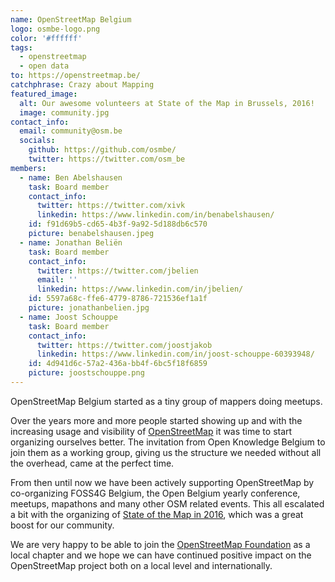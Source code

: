 ```yaml
---
name: OpenStreetMap Belgium
logo: osmbe-logo.png
color: '#ffffff'
tags:
  - openstreetmap
  - open data
to: https://openstreetmap.be/
catchphrase: Crazy about Mapping
featured_image:
  alt: Our awesome volunteers at State of the Map in Brussels, 2016!
  image: community.jpg
contact_info:
  email: community@osm.be
  socials:
    github: https://github.com/osmbe/
    twitter: https://twitter.com/osm_be
members:
  - name: Ben Abelshausen
    task: Board member
    contact_info:
      twitter: https://twitter.com/xivk
      linkedin: https://www.linkedin.com/in/benabelshausen/
    id: f91d69b5-cd65-4b3f-9a92-5d188db6c570
    picture: benabelshausen.jpeg
  - name: Jonathan Beliën
    task: Board member
    contact_info:
      twitter: https://twitter.com/jbelien
      email: ''
      linkedin: https://www.linkedin.com/in/jbelien/
    id: 5597a68c-ffe6-4779-8786-721536ef1a1f
    picture: jonathanbelien.jpg
  - name: Joost Schouppe
    task: Board member
    contact_info:
      twitter: https://twitter.com/joostjakob
      linkedin: https://www.linkedin.com/in/joost-schouppe-60393948/
    id: 4d941d6c-57a2-436a-bb4f-6bc5f18f6859
    picture: joostschouppe.png
---
```


OpenStreetMap Belgium started as a tiny group of mappers doing meetups.

Over the years more and more people started showing up and with the increasing usage and visibility of [OpenStreetMap](https://openstreetmap.org/) it was time to start organizing ourselves better. The invitation from Open Knowledge Belgium to join them as a working group, giving us the structure we needed without all the overhead, came at the perfect time.

From then until now we have been actively supporting OpenStreetMap by co-organizing FOSS4G Belgium, the Open Belgium yearly conference, meetups, mapathons and many other OSM related events. This all escalated a bit with the organizing of [State of the Map in 2016](https://2016.stateofthemap.org/), which was a great boost for our community.

We are very happy to be able to join the [OpenStreetMap Foundation](https://osmfoundation.org/) as a local chapter and we hope we can have continued positive impact on the OpenStreetMap project both on a local level and internationally.
